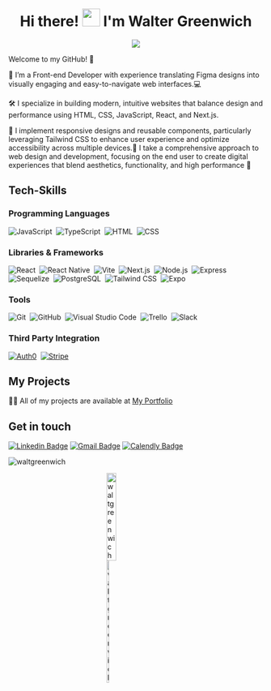 <h1 align="center">Hi there! <img src="https://media.giphy.com/media/hvRJCLFzcasrR4ia7z/giphy.gif" width="35"> I'm Walter Greenwich</h1>
<p align="center">
  <img src="https://readme-typing-svg.herokuapp.com?font=Time+New+Roman&color=%4A454B&size=25&center=true&vCenter=true&width=600&height=100&lines=I+am+a+Full+Stack+Developer,;I+am+a+UX/UI+Designer,;Welcome+to+my+Github">
</p>

<!--   ![banner WG](https://github.com/WGreenwichChaca/WGreenwichChaca/assets/125072942/a24163df-1bfa-4603-bedd-b36af3ff2523)  --> 

<p>Welcome to my GitHub! 👋 </p>

<p>🚀 I’m a Front-end Developer with experience translating Figma designs into visually engaging and easy-to-navigate web interfaces.💻
  
🛠️ I specialize in building modern, intuitive websites that balance design and performance using HTML, CSS, JavaScript, React, and Next.js. 

🎨 I implement responsive designs and reusable components, particularly leveraging Tailwind CSS to enhance user experience and optimize accessibility across multiple devices.📱 I take a comprehensive approach to web design and development, focusing on the end user to create digital experiences that blend aesthetics, functionality, and high performance 🚀</p>
  
 ## Tech-Skills
### Programming Languages
![JavaScript](https://img.shields.io/badge/-JavaScript-05122A?style=flat&logo=javascript)&nbsp;
![TypeScript](https://img.shields.io/badge/-TypeScript-05122A?style=flat&logo=typescript)&nbsp;
![HTML](https://img.shields.io/badge/-HTML-05122A?style=flat&logo=HTML5)&nbsp;
![CSS](https://img.shields.io/badge/-CSS-05122A?style=flat&logo=CSS3&logoColor=1572B6)&nbsp;

### Libraries & Frameworks
![React](https://img.shields.io/badge/-React-05122A?style=flat&logo=react)&nbsp;
![React Native](https://img.shields.io/badge/React_Native-05122A?style=flat&logo=react&logoColor=61DAFB)&nbsp;
![Vite](https://img.shields.io/badge/-Vite-05122A?style=flat&logo=vite&logoColor=FFD62E)&nbsp;
![Next.js](https://img.shields.io/badge/-Next.js-05122A?style=flat&logo=next.js)&nbsp;
![Node.js](https://img.shields.io/badge/-Node.js-05122A?style=flat&logo=node.js)&nbsp;
![Express](https://img.shields.io/badge/-Express-05122A?style=flat&logo=express)&nbsp;
![Sequelize](https://img.shields.io/badge/-Sequelize-05122A?style=flat&logo=sequelize)&nbsp;
![PostgreSQL](https://img.shields.io/badge/-PostgreSQL-05122A?style=flat&logo=postgresql&logoColor=white)&nbsp;
![Tailwind CSS](https://img.shields.io/badge/-Tailwind%20CSS-05122A?style=flat&logo=tailwind-css)&nbsp;
![Expo](https://img.shields.io/badge/Expo-05122A?style=flat&logo=expo&logoColor=white)&nbsp;

### Tools
![Git](https://img.shields.io/badge/-Git-05122A?style=flat&logo=git)&nbsp;
![GitHub](https://img.shields.io/badge/-GitHub-05122A?style=flat&logo=github)&nbsp;
![Visual Studio Code](https://img.shields.io/badge/-Visual%20Studio%20Code-05122A?style=flat&logo=visual-studio-code&logoColor=007ACC)&nbsp;
![Trello](https://img.shields.io/badge/Trello-05122A?style=flat&logo=trello&logoColor=white)&nbsp;
![Slack](https://img.shields.io/badge/Slack-05122A?style=flat&logo=slack&logoColor=white)&nbsp;

### Third Party Integration
[![Auth0](https://img.shields.io/badge/-Auth0-05122A?style=flat&logo=auth0&logoColor=EB5424)](https://auth0.com/)&nbsp;
[![Stripe](https://img.shields.io/badge/Stripe-05122A?style=flat&logo=Stripe&logoColor=white)](https://stripe.com/)&nbsp;

## My Projects
👨‍💻 All of my projects are available at [My Portfolio](https://portafolio-waltergreenwich.netlify.app)

## Get in touch
[![Linkedin Badge](https://img.shields.io/badge/-Linkedin-0A66C2?style=flat&logo=Linkedin&logoColor=white&link=https://www.linkedin.com/in/walter-greenwich-link/)](https://www.linkedin.com/in/walter-greenwich-link/)
[![Gmail Badge](https://img.shields.io/badge/-Gmail-DD4B39?style=flat&logo=Gmail&logoColor=white)](mailto:waltgreenwich.devsec@gmail.com)
[![Calendly Badge](https://img.shields.io/badge/Calendly-006BFF?style=flat&logo=calendly&logoColor=white)](https://calendly.com/walter-greenwich)

<p align="left"> <img src="https://komarev.com/ghpvc/?username=waltgreenwich&label=Profile%20views&color=0e75b6&style=flat" alt="waltgreenwich" /> </p>
<div style="display:grid;align-items:center;justify-content:center">
 <img style="height:100%;width:41%;max-width: 100%" src="https://github-readme-stats.vercel.app/api/top-langs?username=waltgreenwich&show_icons=true&theme=tokyonight&locale=en&layout=compact" alt="waltgreenwich" />
<img style="height:100%;width:49%;max-width: 10%" src="https://github-readme-streak-stats.herokuapp.com/?user=waltgreenwich&theme=dark" alt="waltgreenwich" /></div>
